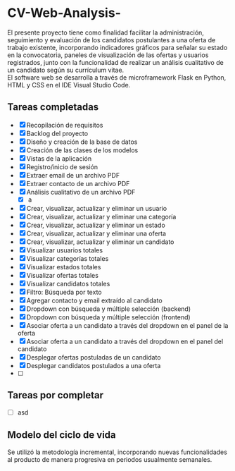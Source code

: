 # CV-Web-Analysis-
El presente proyecto tiene como finalidad facilitar la administración, seguimiento y evaluación de los candidatos postulantes a una oferta de trabajo existente, incorporando indicadores gráficos para señalar su estado en la convocatoria, paneles de visualización de las ofertas y usuarios registrados, junto con la funcionalidad de realizar un análisis cualitativo de un candidato según su currículum vitae.
<br>
El software web se desarrolla a través de microframework Flask en Python, HTML y CSS en el IDE Visual Studio Code.

## Tareas completadas
- [x] Recopilación de requisitos
- [x] Backlog del proyecto 
- [x] Diseño y creación de la base de datos
- [x] Creación de las clases de los modelos
- [x] Vistas de la aplicación
- [x] Registro/inicio de sesión
- [x] Extraer email de un archivo PDF
- [x] Extraer contacto de un archivo PDF
- [x] Análisis cualitativo de un archivo PDF
  - [x] a
- [x] Crear, visualizar, actualizar y eliminar un usuario
- [x] Crear, visualizar, actualizar y eliminar una categoría
- [x] Crear, visualizar, actualizar y eliminar un estado
- [x] Crear, visualizar, actualizar y eliminar una oferta
- [x] Crear, visualizar, actualizar y eliminar un candidato
- [x] Visualizar usuarios totales
- [x] Visualizar categorías totales
- [x] Visualizar estados totales
- [x] Visualizar ofertas totales
- [x] Visualizar candidatos totales
- [x] Filtro: Búsqueda por texto
- [x] Agregar contacto y email extraído al candidato
- [x] Dropdown con búsqueda y múltiple selección (backend)
- [x] Dropdown con búsqueda y múltiple selección (frontend)
- [x] Asociar oferta a un candidato a través del dropdown en el panel de la oferta
- [x] Asociar oferta a un candidato a través del dropdown en el panel del candidato
- [x] Desplegar ofertas postuladas de un candidato
- [x] Desplegar candidatos postulados a una oferta
- [ ] 

## Tareas por completar
- [ ] asd

## Modelo del ciclo de vida

Se utilizó la metodología incremental, incorporando nuevas funcionalidades al producto de manera progresiva en periodos usualmente semanales.

